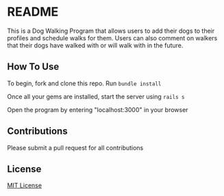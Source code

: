 # README

This is a Dog Walking Program that allows users to add their dogs to their profiles and schedule walks for them.
Users can also comment on walkers that their dogs have walked with or will walk with in the future. 

## How To Use

To begin, fork and clone this repo. 
Run ```bundle install``` 

Once all your gems are installed, start the server using ```rails s```

Open the program by entering "localhost:3000" in your browser


## Contributions

Please submit a pull request for all contributions


## License

[MIT License](https://github.com/Janaeq/dogs/blob/master/LICENSE)